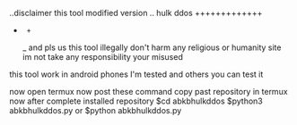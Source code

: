 ..disclaimer this tool modified version 
.. hulk ddos
+++++++++++++
  +      +
      _
     and pls us this tool illegally
don't harm any religious or humanity site
 im not take any responsibility your misused

this tool work in
android phones I'm tested and others you can test it

now open termux
now post these command 
copy past repository in termux 
now after complete installed repository 
$cd abkbhulkddos
$python3 abkbhulkddos.py or
$python abkbhulkddos.py
